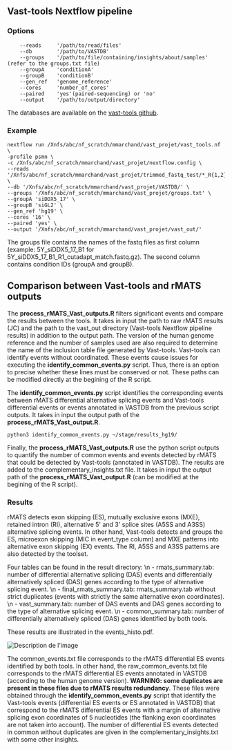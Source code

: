 ## Vast-tools Nextflow pipeline

### Options

```
    --reads     '/path/to/read/files' 
    --db        '/path/to/VASTDB' 
    --groups    '/path/to/file/containing/insights/about/samples' (refer to the groups.txt file) 
    --groupA    'conditionA' 
    --groupB    'conditionB' 
    --gen_ref   'genome_reference' 
    --cores     'number_of_cores' 
    --paired    'yes'(paired-sequencing) or 'no' 
    --output    '/path/to/output/directory'
``` 

The databases are available on the [vast-tools github](https://github.com/vastgroup/vast-tools).

### Example

```
nextflow run /Xnfs/abc/nf_scratch/mmarchand/vast_projet/vast_tools.nf \
-profile psmn \
-c /Xnfs/abc/nf_scratch/mmarchand/vast_projet/nextflow.config \
--reads '/Xnfs/abc/nf_scratch/mmarchand/vast_projet/trimmed_fastq_test/*_R{1,2}_cutadapt_match.fastq.gz' \
--db '/Xnfs/abc/nf_scratch/mmarchand/vast_projet/VASTDB/' \
--groups '/Xnfs/abc/nf_scratch/mmarchand/vast_projet/groups.txt' \
--groupA 'siDDX5_17' \
--groupB 'siGL2' \
--gen_ref 'hg19' \
--cores '16' \
--paired 'yes' \
--output '/Xnfs/abc/nf_scratch/mmarchand/vast_projet/vast_out/' 
```

The groups file contains the names of the fastq files as first column (example: 5Y_siDDX5_17_B1 for 5Y_siDDX5_17_B1_R1_cutadapt_match.fastq.gz). The second column contains condition IDs (groupA and groupB).

## Comparison between Vast-tools and rMATS outputs

The **process_rMATS_Vast_outputs.R** filters significant events and compare the results between the tools. It takes in input the path to raw rMATS results (JC) and the path to the vast_out directory (Vast-tools Nextflow pipeline results) in addition to the output path. The version of the human genome reference and the number of samples used are also required to determine the name of the inclusion table file generated by Vast-tools. Vast-tools can identify events without coordinated. These events cause issues for executing the **identify_common_events.py** script. Thus, there is an option to precise whether these lines must be conserved or not. These paths can be modified directly at the begining of the R script.  

The **identify_common_events.py** script identifies the corresponding events between rMATS differential alternative splicing events and Vast-tools differential events or events annotated in VASTDB from the previous script outputs. It takes in input the output path of the **process_rMATS_Vast_output.R**.

```
python3 identify_common_events.py ~/stage/results_hg19/
```

Finally, the **process_rMATS_Vast_outputs.R** use the python script outputs to quantify the number of common events and events detected by rMATS that could be detected by Vast-tools (annotated in VASTDB). The results are added to the complementary_insights.txt file. It takes in input the output path of the **process_rMATS_Vast_output.R** (can be modified at the begining of the R script).

### Results

rMATS detects exon skipping (ES), mutually exclusive exons (MXE), retained intron (RI), alternative 5' and 3' splice sites (A5SS and A3SS) alternative splicing events. In other hand, Vast-tools detects and groups the ES, microexon skipping (MIC in event_type column) and MXE patterns into alternative exon skipping (EX) events. The RI, A5SS and A3SS patterns are also detected by the toolset. 

Four tables can be found in the result directory: \n
    - rmats_summary.tab: number of differential alternative splicing (DAS) events and differentially alternatively spliced (DAS) genes according to the type of alternative splicing event. \n
    - final_rmats_summary.tab: rmats_summary.tab without strict duplicates (events with strictly the same alternative exon coordinates). \n
    - vast_summary.tab: number of DAS events and DAS genes according to the type of alternative splicing event. \n
    - common_summary.tab: number of differentially alternatively spliced (DAS) genes identified by both tools.

These results are illustrated in the events_histo.pdf. 

![Description de l'image](https://github.com/mehdiretif/M1_internship/main/image/example_events_histo.png)

The common_events.txt file corresponds to the rMATS differential ES events identified by both tools. In other hand, the raw_common_events.txt file corresponds to the rMATS differential ES events annotated in VASTDB (according to the human genome version). **WARNING: some duplicates are present in these files due to rMATS results redundancy**. These files were obtained through the **identify_common_events.py** script that identify the Vast-tools events (differential ES events or ES annotated in VASTDB) that correspond to the rMATS differential ES events with a margin of alternative splicing exon coordinates of 5 nucleotides (the flanking exon coordinates are not taken into account). 
The number of differential ES events detected in common without duplicates are given in the complementary_insights.txt with some other insights. 

